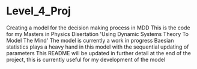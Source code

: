 # Level_4_Proj
Creating a model for the decision making process in MDD
This is the code for my Masters in Physics Disertation 'Using Dynamic Systems Theory To Model The Mind'
The model is currently a work in progress
Baesian statistics plays a heavy hand in this model with the sequential updating of parameters
This README will be updated in further detail at the end of the project, this is currently useful for my development of the model
